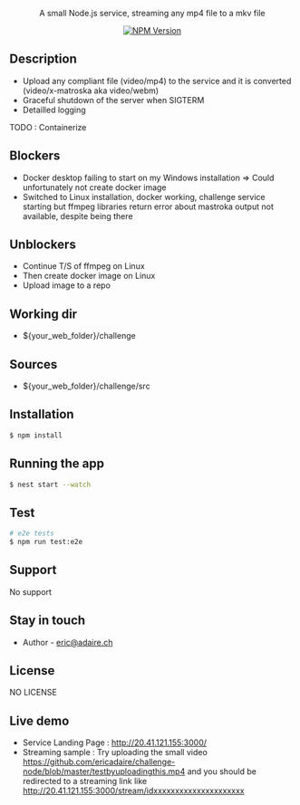   <p align="center">A small Node.js service, streaming any mp4 file to a mkv file</p>
    <p align="center">
<a href="#"><img src="https://img.shields.io/npm/v/@nestjs/core.svg" alt="NPM Version" /></a>
</p>

## Description

- Upload any compliant file (video/mp4) to the service and it is converted  (video/x-matroska aka video/webm) 
- Graceful shutdown of the server when SIGTERM
- Detailled logging

TODO : Containerize<br/>

## Blockers
- Docker desktop failing to start on my Windows installation => Could unfortunately not create docker image
- Switched to Linux installation, docker working, challenge service starting but ffmpeg libraries return error about mastroka output not available, despite being there

## Unblockers
- Continue T/S of ffmpeg on Linux
- Then create docker image on Linux
- Upload image to a repo

## Working dir
- ${your_web_folder}/challenge

## Sources
- ${your_web_folder}/challenge/src

## Installation

```bash
$ npm install
```

## Running the app

```bash
$ nest start --watch
```

## Test

```bash
# e2e tests
$ npm run test:e2e
```

## Support

No support

## Stay in touch

- Author - eric@adaire.ch

## License

NO LICENSE

## Live demo
- Service Landing Page : http://20.41.121.155:3000/
- Streaming sample : Try uploading the small video https://github.com/ericadaire/challenge-node/blob/master/testbyuploadingthis.mp4 and you should be redirected to a streaming link like http://20.41.121.155:3000/stream/idxxxxxxxxxxxxxxxxxxxxx
